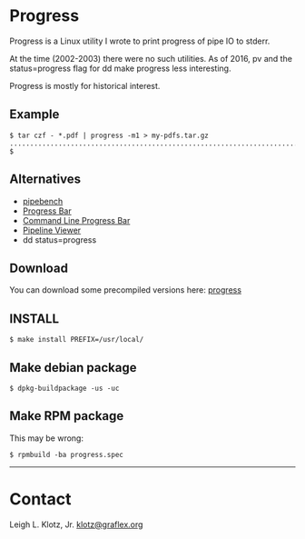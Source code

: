 # Progress

Progress is a Linux utility I wrote to print progress of pipe IO to stderr.

At the time (2002-2003) there were no such utilities.  As of 2016, pv and the status=progress flag for dd make progress less interesting.

Progress is mostly for historical interest.

## Example
````
$ tar czf - *.pdf | progress -m1 > my-pdfs.tar.gz
......................................................................................................................................................................................................................................................................................................................................................
$ 
````

## Alternatives

- [pipebench](http://www.habets.pp.se/synscan/programs.php?prog=pipebench)
- [Progress Bar](https://pypi.python.org/pypi/Pbar)
- [Command Line Progress Bar](http://clpbar.sourceforge.net/)
- [Pipeline Viewer](http://linux.die.net/man/1/pv)
- dd status=progress

## Download
You can download some precompiled versions here: [progress](https://software.graflex.org/progress)

## INSTALL
````$ make install PREFIX=/usr/local/````

## Make debian package
````$ dpkg-buildpackage -us -uc````

## Make RPM package
This may be wrong:

````$ rpmbuild -ba progress.spec````

----

# Contact
Leigh L. Klotz, Jr. <klotz@graflex.org>
